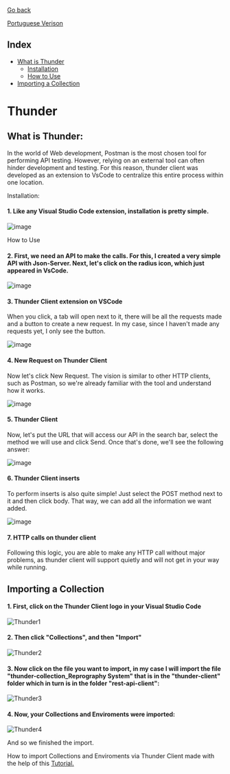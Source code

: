 <a href="https://github.com/Squad-Back-End/reprography-nodejs/blob/master/docs/rest_api_client/README-en.md">Go back</a>

<a href="https://github.com/Squad-Back-End/reprography-nodejs/blob/master/docs/rest_api_client/thunder%20client/README.md">Portuguese Verison</a>

## Index
 - [What is Thunder](#WhatIsThunder)
     - [Installation](#Installation)
     - [How to Use](#HowToUse)
 - [Importing a Collection](#ImportingACollectionAndEnviroments)


# Thunder


## <a name="WhatIsThunder"></a> What is Thunder:

In the world of Web development, Postman is the most chosen tool for performing API testing. However, relying on an external tool can often hinder development and testing. For this reason, thunder client was developed as an extension to VsCode to centralize this entire process within one location.

<a name="Installation"></a> Installation:

#### 1. Like any Visual Studio Code extension, installation is pretty simple.

![image](https://user-images.githubusercontent.com/71888050/142630831-20114e67-5a60-4526-9381-de9b021f5404.png)

<a name="HowToUse"></a> How to Use 

#### 2. First, we need an API to make the calls. For this, I created a very simple API with Json-Server. Next, let's click on the radius icon, which just appeared in VsCode.

![image](https://user-images.githubusercontent.com/71888050/142630988-5974a77d-8a59-4875-b117-cd987faad477.png)

#### 3. Thunder Client extension on VSCode 
When you click, a tab will open next to it, there will be all the requests made and a button to create a new request. In my case, since I haven't made any requests yet, I only see the button.

![image](https://user-images.githubusercontent.com/71888050/142631066-fa782919-137e-4b37-81a1-8f893eccad11.png)


#### 4. New Request on Thunder Client 
Now let's click New Request. The vision is similar to other HTTP clients, such as Postman, so we're already familiar with the tool and understand how it works.

![image](https://user-images.githubusercontent.com/71888050/142631095-6270bc2d-d8e9-48a8-8a3d-f574e3e77a68.png)


#### 5. Thunder Client 
Now, let's put the URL that will access our API in the search bar, select the method we will use and click Send. Once that's done, we'll see the following answer:

![image](https://user-images.githubusercontent.com/71888050/142631127-b8943167-002d-4242-99fb-f915559f5608.png)


#### 6. Thunder Client inserts 
To perform inserts is also quite simple! Just select the POST method next to it and then click body. That way, we can add all the information we want added.

![image](https://user-images.githubusercontent.com/71888050/142631292-f82521c6-44e8-4861-92b7-e72d9c1c4419.png)


#### 7. HTTP calls on thunder client 
Following this logic, you are able to make any HTTP call without major problems, as thunder client will support quietly and will not get in your way while running.


## <a name="ImportingACollectionAndEnviroments"></a> Importing a Collection

#### 1. First, click on the Thunder Client logo in your Visual Studio Code

![Thunder1](https://user-images.githubusercontent.com/71890228/142860674-22a3d10b-f746-4f91-be92-0fb88129ad06.png)

#### 2. Then click "Collections", and then "Import"

![Thunder2](https://user-images.githubusercontent.com/71890228/142863037-bfcdd9f0-006b-4c08-b4de-f3a4469ffb50.png)


#### 3. Now click on the file you want to import, in my case I will import the file "thunder-collection_Reprography System" that is in the "thunder-client" folder which in turn is in the folder "rest-api-client":

![Thunder3](https://user-images.githubusercontent.com/71890228/142861560-08f5bb20-d14f-4a15-8b9f-96756d69a196.png)

#### 4. Now, your Collections and Enviroments were imported:

![Thunder4](https://user-images.githubusercontent.com/71890228/142863383-568635ee-32ef-4386-ab44-965e88a87c50.png)

And so we finished the import.

How to import Collections and Enviroments via Thunder Client made with the help of this [Tutorial.](https://developers.refinitiv.com/en/article-catalog/article/how-to-test-http-rest-api-easily-with-visual-studio-code---thund)

